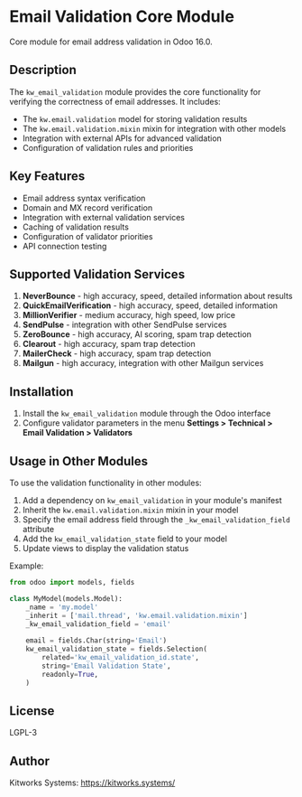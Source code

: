 # Email Validation Core Module

Core module for email address validation in Odoo 16.0.

## Description

The `kw_email_validation` module provides the core functionality for verifying the correctness of email addresses. It includes:

- The `kw.email.validation` model for storing validation results
- The `kw.email.validation.mixin` mixin for integration with other models
- Integration with external APIs for advanced validation
- Configuration of validation rules and priorities

## Key Features

- Email address syntax verification
- Domain and MX record verification
- Integration with external validation services
- Caching of validation results
- Configuration of validator priorities
- API connection testing

## Supported Validation Services

1. **NeverBounce** - high accuracy, speed, detailed information about results
2. **QuickEmailVerification** - high accuracy, speed, detailed information
3. **MillionVerifier** - medium accuracy, high speed, low price
4. **SendPulse** - integration with other SendPulse services
5. **ZeroBounce** - high accuracy, AI scoring, spam trap detection
6. **Clearout** - high accuracy, spam trap detection
7. **MailerCheck** - high accuracy, spam trap detection
8. **Mailgun** - high accuracy, integration with other Mailgun services

## Installation

1. Install the `kw_email_validation` module through the Odoo interface
2. Configure validator parameters in the menu **Settings > Technical > Email Validation > Validators**

## Usage in Other Modules

To use the validation functionality in other modules:

1. Add a dependency on `kw_email_validation` in your module's manifest
2. Inherit the `kw.email.validation.mixin` mixin in your model
3. Specify the email address field through the `_kw_email_validation_field` attribute
4. Add the `kw_email_validation_state` field to your model
5. Update views to display the validation status

Example:

```python
from odoo import models, fields

class MyModel(models.Model):
    _name = 'my.model'
    _inherit = ['mail.thread', 'kw.email.validation.mixin']
    _kw_email_validation_field = 'email'
    
    email = fields.Char(string='Email')
    kw_email_validation_state = fields.Selection(
        related='kw_email_validation_id.state',
        string='Email Validation State',
        readonly=True,
    )
```

## License

LGPL-3

## Author

Kitworks Systems: https://kitworks.systems/

